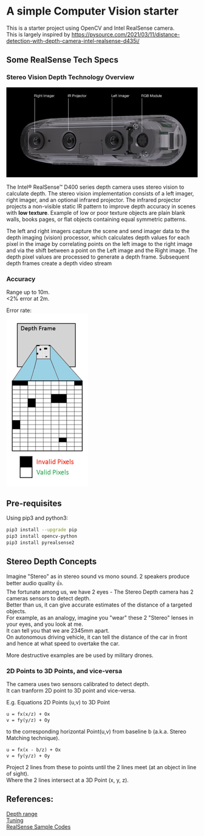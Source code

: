# A simple Computer Vision starter

This is a starter project using OpenCV and Intel RealSense camera.  
This is largely inspired by 
https://pysource.com/2021/03/11/distance-detection-with-depth-camera-intel-realsense-d435i/

## Some RealSense Tech Specs

### Stereo Vision Depth Technology Overview

![cam_image](./doc/realsense_cam.png)

The Intel® RealSense™ D400 series depth camera uses stereo vision to calculate depth. The stereo vision implementation consists of a left imager, right imager, and an optional infrared projector. The infrared projector projects a non-visible static IR pattern to improve depth accuracy in scenes with **low texture**. Example of low or poor texture objects are plain blank walls, books pages, or flat objects containing equal symmetric patterns.  

The left and right imagers capture the scene and send imager data to the depth imaging (vision) processor, which calculates depth values for each pixel in the image by correlating points on the left image to the right image and via the shift between a point on the Left image and the Right image. The depth pixel values are processed to generate a depth frame. Subsequent depth frames create a depth video stream

### Accuracy
Range up to 10m.  
<2% error at 2m.  

Error rate:  
![error rate](./doc/realsense_error_rate.png)


## Pre-requisites

Using pip3 and python3:
```sh
pip3 install --upgrade pip
pip3 install opencv-python
pip3 install pyrealsense2
```

## Stereo Depth Concepts

Imagine "Stereo" as in stereo sound vs mono sound. 2 speakers produce better audio quality 👍.  
The fortunate among us, we have 2 eyes - The Stereo Depth camera has 2 cameras sensors to detect depth.  
Better than us, it can give accurate estimates of the distance of a targeted objects.  
For example, as an analogy, imagine you "wear" these 2 "Stereo" lenses in your eyes, and you look at me.  
It can tell you that we are 2345mm apart.  
On autonomous driving vehicle, it can tell the distance of the car in front and hence at what speed to overtake the car.  

More destructive examples are be used by military drones.  

### 2D Points to 3D Points, and vice-versa

The camera uses two sensors calibrated to detect depth.  
It can tranform 2D point to 3D point and vice-versa.  

E.g. Equations 2D Points (u,v) to 3D Point
```
u = fx(x/z) + Ox
v = fy(y/z) + Oy
```
to the corresponding horizontal Point(u,v) from baseline b (a.k.a. Stereo Matching technique).  
```
u = fx(x - b/z) + Ox
v = fy(y/z) + Oy
```
Project 2 lines from these to points until the 2 lines meet (at an object in line of sight).  
Where the 2 lines intersect at a 3D Point (x, y, z). 



## References:  
[Depth range](https://www.intelrealsense.com/depth-camera-d435/#:~:text=A%20Powerful%2C%20Full%E2%80%91featured%20Depth%20Camera&text=With%20a%20range%20up%20to,2.0%20and%20cross%2Dplatform%20support.)  
[Tuning](https://dev.intelrealsense.com/docs/tuning-depth-cameras-for-best-performance)  
[RealSense Sample Codes](https://github.com/IntelRealSense/librealsense)  
